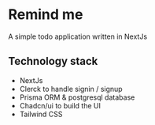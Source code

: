 # Remind me

A simple todo application written in NextJs

## Technology stack

- NextJs
- Clerck to handle signin / signup
- Prisma ORM & postgresql database
- Chadcn/ui to build the UI
- Tailwind CSS
